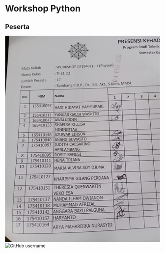 # Workshop Python

## Peserta

![Presensi](workshop-py--presensi.jpg)
![GitHub username](workshop-py-github.jpg)

